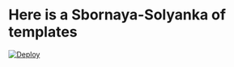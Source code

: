 # Here is a Sbornaya-Solyanka of templates #

[![Deploy](https://just-ai.com/img/deploy-to-jaicp.svg)](https://test-ha01.gw.test-ai.net/project-create/jaicp/external)

